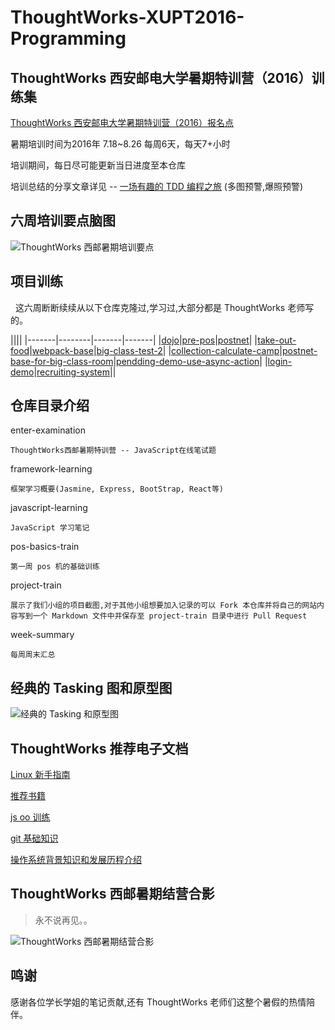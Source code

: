 # ThoughtWorks-XUPT2016-Programming

## ThoughtWorks 西安邮电大学暑期特训营（2016）训练集

[ThoughtWorks 西安邮电大学暑期特训营（2016）报名点](https://jinshuju.net/f/rHT9Fo)

暑期培训时间为2016年 7.18~8.26 每周6天，每天7+小时

培训期间，每日尽可能更新当日进度至本仓库

培训总结的分享文章详见 -- [一场有趣的 TDD 编程之旅]() (多图预警,爆照预警)

## 六周培训要点脑图

![ThoughtWorks 西邮暑期培训要点](http://ocimfi0gc.bkt.clouddn.com/ThoughtWorks%20%E8%A5%BF%E9%82%AE%E6%9A%91%E6%9C%9F%E5%9F%B9%E8%AE%AD%E8%A6%81%E7%82%B9.png)

## 项目训练

  这六周断断续续从以下仓库克隆过,学习过,大部分都是 ThoughtWorks 老师写的。

||||
|-------|--------|-------|-------|
|[dojo](https://github.com/hkliya/dojo)|[pre-pos](https://github.com/twa-camp/pre-pos)|[postnet](https://github.com/linwenjun/postnet)|
|[take-out-food](https://github.com/freewind/take-out-food)|[webpack-base](https://github.com/react-redux-practise/webpack-base)|[big-class-test-2](https://github.com/twa-camp-2016/big-class-test-2)|
|[collection-calculate-camp](https://github.com/iamcoach/collection-calculate-camp)|[postnet-base-for-big-class-room](https://github.com/twa-camp-2016/postnet-base-for-big-classroom)|[pendding-demo-use-async-action](https://github.com/react-redux-practise/pendding-demo-use-async-action)|
|[login-demo](https://github.com/react-redux-practise/login-demo)|[recruiting-system](https://github.com/thoughtworks-academy/recruiting-system)||

## 仓库目录介绍

enter-examination

    ThoughtWorks西邮暑期特训营 -- JavaScript在线笔试题

framework-learning

    框架学习概要(Jasmine, Express, BootStrap, React等)

javascript-learning

    JavaScript 学习笔记

pos-basics-train

    第一周 pos 机的基础训练

project-train

    展示了我们小组的项目截图,对于其他小组想要加入记录的可以 Fork 本仓库并将自己的网站内容写到一个 Markdown 文件中并保存至 project-train 目录中进行 Pull Request

week-summary

    每周周末汇总

## 经典的 Tasking 图和原型图
![经典的 Tasking 和原型图](http://ocimfi0gc.bkt.clouddn.com/%E5%9C%A8%E7%BA%BF%E9%82%AE%E7%BC%96%E8%BD%AC%E7%BC%96%E7%A0%81.png)

## ThoughtWorks 推荐电子文档

[Linux 新手指南](http://thoughtworks-academy.github.io/linux-guide/zh-hans/)

[推荐书籍](https://github.com/iamcoach/books)

[js oo 训练](https://github.com/iamcoach/oo-basic-step-by-step)

[git 基础知识](https://github.com/iamcoach/git)

[操作系统背景知识和发展历程介绍](https://github.com/iamcoach/os-intro)

## ThoughtWorks 西邮暑期结营合影

> 永不说再见。。

![ThoughtWorks 西邮暑期结营合影](http://ocimfi0gc.bkt.clouddn.com/ThoughtWorks%20%E8%A5%BF%E9%82%AE%E6%9A%91%E6%9C%9F%E7%BB%93%E8%90%A5%E5%90%88%E5%BD%B1-%E5%BE%AE%E7%BC%A9.jpeg)

## 鸣谢

感谢各位学长学姐的笔记贡献,还有 ThoughtWorks 老师们这整个暑假的热情陪伴。
